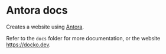 # Antora docs

Creates a website using [Antora](https://docs.antora.org).

Refer to the `docs` folder for more documentation, or the website https://docko.dev.
